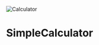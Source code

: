 ![Calculator](https://github.com/greeshma1912/SimpleCalculator/assets/139976923/a6aafcb7-f30d-4148-8e91-660193342f36)
# SimpleCalculator
